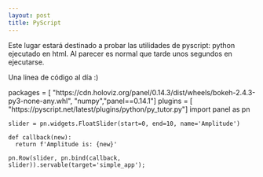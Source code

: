 ```yaml
---
layout: post
title: PyScript
---
```


Este lugar estará destinado a probar las utilidades de pyscript: python ejecutado en html. Al parecer es normal que tarde unos segundos en ejecutarse.

Una linea de código al día :)

<html>

  <head>
  <meta charset="utf-8" />
  <meta name="viewport" content="width=device-width,initial-scale=1" />

  <title>Writing to the page</title>

  <link rel="stylesheet" href="https://pyscript.net/latest/pyscript.css" />
  <script defer src="https://pyscript.net/latest/pyscript.js"></script>
  </head>


  <py-config>
    packages = [
      "https://cdn.holoviz.org/panel/0.14.3/dist/wheels/bokeh-2.4.3-py3-none-any.whl",
      "numpy","panel==0.14.1"]
    plugins = [
      "https://pyscript.net/latest/plugins/python/py_tutor.py"]      
  </py-config>

  <py-script>
    import panel as pn

    slider = pn.widgets.FloatSlider(start=0, end=10, name='Amplitude')

    def callback(new):
      return f'Amplitude is: {new}'

    pn.Row(slider, pn.bind(callback, slider)).servable(target='simple_app');
  </py-script>

  </body>
</html>